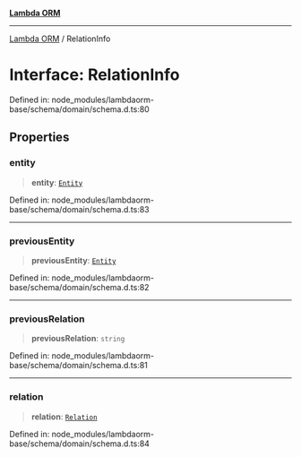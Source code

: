 [**Lambda ORM**](../README.md)

***

[Lambda ORM](../README.md) / RelationInfo

# Interface: RelationInfo

Defined in: node\_modules/lambdaorm-base/schema/domain/schema.d.ts:80

## Properties

### entity

> **entity**: [`Entity`](Entity.md)

Defined in: node\_modules/lambdaorm-base/schema/domain/schema.d.ts:83

***

### previousEntity

> **previousEntity**: [`Entity`](Entity.md)

Defined in: node\_modules/lambdaorm-base/schema/domain/schema.d.ts:82

***

### previousRelation

> **previousRelation**: `string`

Defined in: node\_modules/lambdaorm-base/schema/domain/schema.d.ts:81

***

### relation

> **relation**: [`Relation`](Relation.md)

Defined in: node\_modules/lambdaorm-base/schema/domain/schema.d.ts:84
